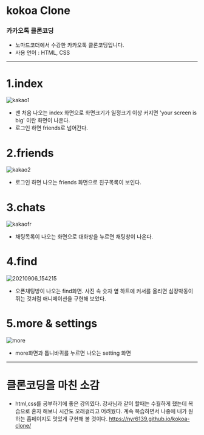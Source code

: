 # kokoa Clone

### 카카오톡 클론코딩

- 노마드코더에서 수강한 카카오톡 클론코딩입니다.
- 사용 언어 : HTML, CSS
___

# 1.index
![kakao1](https://user-images.githubusercontent.com/79892837/132155222-3bc1fa0d-676d-46b6-87ae-fdc7ce75456a.png)

- 맨 처음 나오는 index 화면으로 화면크기가 일정크기 이상 커지면 'your screen is big' 이란 화면이 나온다.
- 로그인 하면 friends로 넘어간다.

# 2.friends
![kakao2](https://user-images.githubusercontent.com/79892837/132155562-653d4fd3-697f-4819-87ea-cb143ea6850b.png)

- 로그인 하면 나오는 friends 화면으로 친구목록이 보인다.

# 3.chats
![kakaofr](https://user-images.githubusercontent.com/79892837/132156910-5ef8d4d0-7588-4763-8435-cd1dad9eabd7.png)

- 채팅목록이 나오는 화면으로 대화방을 누르면 채팅창이 나온다.

# 4.find
![20210906_154215](https://user-images.githubusercontent.com/79892837/132171926-78631b28-3735-4b51-b8b5-3456a3b9136a.png)

- 오픈채팅방이 나오는 find화면. 사진 속 숫자 옆 하트에 커서를 올리면 심장박동이 뛰는 것처럼 애니메이션을 구현해 보았다.

# 5.more & settings
![more](https://user-images.githubusercontent.com/79892837/132156738-95ce97a0-47dd-4426-8ccc-b512782f2cef.png)

- more화면과 톱니바퀴를 누르면 나오는 setting 화면
___
# 클론코딩을 마친 소감 
- html,css를 공부하기에 좋은 강의였다. 강사님과 같이 할때는 수월하게 했는데 복습으로 혼자 해보니 시간도 오래걸리고 어려웠다. 계속 복습하면서 나중에 내가 원하는 홈페이지도 멋있게 구현해 볼 것이다.
https://nyr6139.github.io/kokoa-clone/
